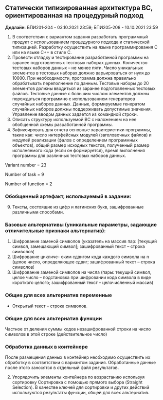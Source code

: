 ## Статически типизированная архитектура ВС, ориентированная на процедурный подход
**Дедлайн**: БПИ201-204 - 03.10.2021 23:59; БПИ205-208 - 10.10.2021 23:59

1. В соответствии с вариантом задания разработать программный продукт с использованием процедурного подхода и статической типизацией. Разработку осуществить на языке программирования C или на языке C++ в стиле C.
2. Провести отладку и тестирование разработанной программы на заранее подготовленных тестовых наборах данных. Количество тестовых наборов данных – не менее пяти. Число уникальных элементов в тестовых наборах должно варьироваться от нуля до 10000. При необходимости, программа должна правильно обрабатывать переполнение по данным. Тестовые наборы до 20 элементов должны вводиться из заранее подготовленных тестовых файлов. Тестовые данные с большим числом элементов должны порождаться программно с использованием генераторов случайных наборов данных. Данные, формируемые генератом случайных наборов должны поддерживать допустимые значения. Управление вводом данных задается из командной строки.
3. Описать структуру используемой ВС с наложением на нее обобщенной схемы разработанной программы.
4. Зафиксировать для отчета основные характеристики программы, такие как: число интерфейсных модулей (заголовочных файлов) и модулей реализации (фалов с определением программных объектов), общий размер исходных текстов, полученный размер исполняемого кода (если он формируется), время выполнения программы для различных тестовых наборов данных.

Variant number = 23

Number of task = 9

Number of function = 2

### Обобщенный артефакт, используемый в задании:
9. Тексты, состоящие из цифр и латинских букв, зашифрованные различными способами.

### Базовые альтернативы (уникальные параметры, задающие отличительные признаки альтернатив):
1. Шифрование заменой символов (указатель на массив пар: [текущий символ, замещающий символ]; зашифрованный текст – строка символов)
2. Шифрование цикличе- ским сдвигом кода каждого символа на n (целое число, определяющее сдвиг; зашифрованный текст – строка символов)
3. Шифрование заменой символов на числа (пары: текущий символ, целое число – подстановка при шифровании кода символа в виде короткого целого; зашифрованный текст – целочисленный массив)

### Общие для всех альтернатив переменные
* Открытый текст – строка символов.

### Общие для всех альтернатив функции
Частное от деления суммы кодов незашифрованной строки на число символов в этой строке (действительное число)

### Обработка данных в контейнере
После размещения данных в контейнер необходимо осуществить их обработку в соответствии с вариантом задания. Обработанные данные после этого заносятся в отдельный файл результатов.

2. Упорядочить элементы контейнера по возрастанию используя сортировку Сортировка с помощью прямого выбора (Straight Selection). В качестве ключей для сортировки и других действий используются результаты функции, общей для всех альтернатив.

